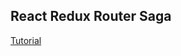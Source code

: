 ## React Redux Router Saga
[Tutorial](https://www.youtube.com/watch?v=ZUKg2rXqP8w&list=PL4WxketMZHydivPJVvloWwAli3bxZocM1&index=16)